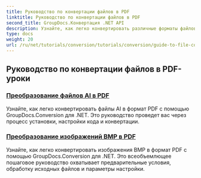 ```yaml
---
title: Руководство по конвертации файлов в PDF
linktitle: Руководство по конвертации файлов в PDF
second_title: GroupDocs.Конвертация .NET API
description: Узнайте, как легко конвертировать различные форматы файлов в PDF с помощью GroupDocs.Conversion для .NET. Это пошаговое руководство охватывает все, от настройки библиотеки до выполнения бесшовных преобразований файлов.
type: docs
weight: 20
url: /ru/net/tutorials/conversion/tutorials/conversion/guide-to-file-conversion-to-pdf/
---
```


## Руководство по конвертации файлов в PDF-уроки
### [Преобразование файлов AI в PDF](./converting-ai-to-pdf/)
Узнайте, как легко конвертировать файлы AI в формат PDF с помощью GroupDocs.Conversion для .NET. Это руководство проведет вас через процесс установки, настройки кода и конвертации.
### [Преобразование изображений BMP в PDF](./converting-bmp-to-pdf/)
Узнайте, как легко конвертировать изображения BMP в формат PDF с помощью GroupDocs.Conversion для .NET. Это всеобъемлющее пошаговое руководство охватывает предварительные условия, обработку исходных файлов и параметры настройки.